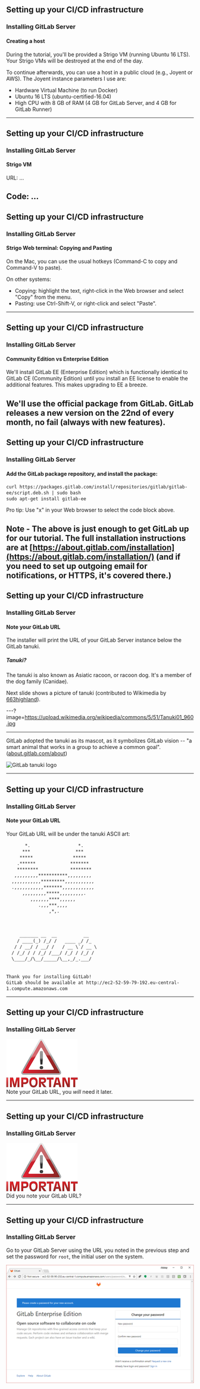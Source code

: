 ## Setting up your CI/CD infrastructure

### Installing GitLab Server

#### Creating a host

During the tutorial, you'll be provided a Strigo VM (running Ubuntu
16 LTS). Your Strigo VMs will be destroyed at the end of the day.

To continue afterwards, you can use a host in a public cloud (e.g.,
Joyent or AWS). The Joyent instance parameters I use are:

- Hardware Virtual Machine (to run Docker)
- Ubuntu 16 LTS (ubuntu-certified-16.04)
- High CPU with 8 GB of RAM (4 GB for GitLab Server, and 4 GB for GitLab Runner)

---
## Setting up your CI/CD infrastructure

### Installing GitLab Server

#### Strigo VM

URL:  ...
 
Code:  ...
---
## Setting up your CI/CD infrastructure

### Installing GitLab Server

#### Strigo Web terminal: Copying and Pasting

On the Mac, you can use the usual hotkeys (Command-C to copy and Command-V to paste).

On other systems:
- Copying: highlight the text, right-click in the Web browser and select "Copy" from the menu.
- Pasting: use Ctrl-Shift-V, or right-click and select "Paste".

---
## Setting up your CI/CD infrastructure

### Installing GitLab Server

#### Community Edition vs Enterprise Edition

We'll install GitLab EE (Enterprise Edition) which is functionally
identical to GitLab CE (Community Edition) until you install an
EE license to enable the additional features. This makes upgrading
to EE a breeze.

We'll use the official package from GitLab.  GitLab releases a
new version on the 22nd of every month, no fail (always with
new features).
---
## Setting up your CI/CD infrastructure

### Installing GitLab Server

#### Add the GitLab package repository, and install the package:

```console
curl https://packages.gitlab.com/install/repositories/gitlab/gitlab-ee/script.deb.sh | sudo bash
sudo apt-get install gitlab-ee 
```

Pro tip: Use "x" in your Web browser to select the code block above.

Note - The above is just enough to
get GitLab up for our tutorial. The full installation instructions are at
[https://about.gitlab.com/installation](https://about.gitlab.com/installation/) 
(and if you need to set up outgoing email for notifications, or HTTPS, it's covered there.)
---
## Setting up your CI/CD infrastructure
### Installing GitLab Server
#### Note your GitLab URL

The installer will print the URL of your GitLab Server instance below the
GitLab tanuki.

##### Tanuki?

The tanuki is also known as Asiatic racoon, or racoon dog.
It's a member of the dog family (Canidae).


Next slide shows a picture of tanuki (contributed to Wikimedia by [663highland](https://commons.wikimedia.org/wiki/File:Tanuki01_960.jpg)).

---?image=https://upload.wikimedia.org/wikipedia/commons/5/51/Tanuki01_960.jpg

---
GitLab adopted the tanuki as its mascot, as it symbolizes GitLab vision --
"a smart animal that works in a group to achieve a common goal". ([about.gitlab.com/about](https://about.gitlab.com/about))

![GitLab tanuki logo](https://about.gitlab.com/images/press/logo/wm_no_bg.svg)

---
## Setting up your CI/CD infrastructure
### Installing GitLab Server
#### Note your GitLab URL

Your GitLab URL will be under the tanuki ASCII art:

```text
       *.                  *.
      ***                 ***
     *****               *****
    .******             *******
    ********            ********
   ,,,,,,,,,***********,,,,,,,,,
  ,,,,,,,,,,,*********,,,,,,,,,,,
  .,,,,,,,,,,,*******,,,,,,,,,,,,
      ,,,,,,,,,*****,,,,,,,,,.
         ,,,,,,,****,,,,,,
            .,,,***,,,,
                ,*,.



     _______ __  __          __
    / ____(_) /_/ /   ____ _/ /_
   / / __/ / __/ /   / __ \`/ __ \
  / /_/ / / /_/ /___/ /_/ / /_/ /
  \____/_/\__/_____/\__,_/_.___/


Thank you for installing GitLab!
GitLab should be available at http://ec2-52-59-79-192.eu-central-1.compute.amazonaws.com
```

---
## Setting up your CI/CD infrastructure
### Installing GitLab Server

![important](img/important-one-tenth.png)  
Note your GitLab URL, you *will* need it later.

---
## Setting up your CI/CD infrastructure
### Installing GitLab Server

![important](img/important-one-tenth.png)  
Did you note your GitLab URL?

---
## Setting up your CI/CD infrastructure
### Installing GitLab Server

Go to your GitLab Server using the URL you noted in the previous step
and set the password for `root`, the initial user on the system.

![login](img/login.png)
